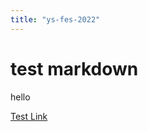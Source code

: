 ```yaml
---
title: "ys-fes-2022"
---
```


# test markdown

hello

[Test Link](https://github.com/vercel/next.js/blob/canary/examples/blog-starter/lib/api.ts)

